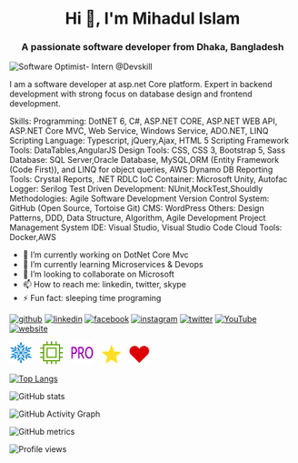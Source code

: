<h1 align="center">Hi 👋, I'm Mihadul Islam</h1>
<h3 align="center">A passionate software developer from Dhaka, Bangladesh</h3>

![Software Optimist- Intern @Devskill](https://media-exp2.licdn.com/dms/image/C5616AQHbp1IYUP5i-w/profile-displaybackgroundimage-shrink_200_800/0/1656245587433?e=1661990400&v=beta&t=VQ0VmRH4hDaHIDdhjOAA73ruGH6E96xa0YjySxFSf4I)

I am a software developer at asp.net Core platform. Expert in backend development with strong focus on database design and frontend development.


Skills: Programming: DotNET 6, C#, ASP.NET CORE, ASP.NET WEB API, ASP.NET Core MVC, Web Service, Windows Service, ADO.NET, LINQ Scripting Language: Typescript, jQuery,Ajax, HTML 5 Scripting Framework Tools: DataTables,AngularJS Design Tools: CSS, CSS 3, Bootstrap 5, Sass Database: SQL Server,Oracle Database, MySQL,ORM (Entity Framework (Code First)), and LINQ for object queries, AWS Dynamo DB Reporting Tools: Crystal Reports, .NET RDLC IoC Container: Microsoft Unity, Autofac Logger: Serilog Test Driven Development: NUnit,MockTest,Shouldly  Methodologies: Agile Software Development Version Control System: GitHub (Open Source, Tortoise Git) CMS: WordPress Others: Design Patterns, DDD, Data Structure, Algorithm, Agile Development Project Management System IDE: Visual Studio, Visual Studio Code Cloud Tools: Docker,AWS

- 🔭 I’m currently working on DotNet Core Mvc 
- 🌱 I’m currently learning Microservices & Devops 
- 👯 I’m looking to collaborate on Microsoft 
- 📫 How to reach me: linkedin, twitter, skype 
- ⚡ Fun fact: sleeping time programing 


[<img src='https://cdn.jsdelivr.net/npm/simple-icons@3.0.1/icons/github.svg' alt='github' height='40'>](https://github.com/mehad65)  [<img src='https://cdn.jsdelivr.net/npm/simple-icons@3.0.1/icons/linkedin.svg' alt='linkedin' height='40'>](https://www.linkedin.com/in/mehad65/)  [<img src='https://cdn.jsdelivr.net/npm/simple-icons@3.0.1/icons/facebook.svg' alt='facebook' height='40'>](https://www.facebook.com/mihad17)  [<img src='https://cdn.jsdelivr.net/npm/simple-icons@3.0.1/icons/instagram.svg' alt='instagram' height='40'>](https://www.instagram.com/mehad65/)  [<img src='https://cdn.jsdelivr.net/npm/simple-icons@3.0.1/icons/twitter.svg' alt='twitter' height='40'>](https://twitter.com/mehad65)  [<img src='https://cdn.jsdelivr.net/npm/simple-icons@3.0.1/icons/youtube.svg' alt='YouTube' height='40'>](https://www.youtube.com/channel/mehad65)  [<img src='https://cdn.jsdelivr.net/npm/simple-icons@3.0.1/icons/icloud.svg' alt='website' height='40'>](https://www.mehad.xyz)  

<a href='https://archiveprogram.github.com/'><img src='https://raw.githubusercontent.com/acervenky/animated-github-badges/master/assets/acbadge.gif' width='40' height='40'></a> <a href='https://docs.github.com/en/developers'><img src='https://raw.githubusercontent.com/acervenky/animated-github-badges/master/assets/devbadge.gif' width='40' height='40'></a> <a href='https://github.com/pricing'><img src='https://raw.githubusercontent.com/acervenky/animated-github-badges/master/assets/pro.gif' width='40' height='40'></a> <a href='https://stars.github.com/'><img src='https://raw.githubusercontent.com/acervenky/animated-github-badges/master/assets/starbadge.gif' width='35' height='35'></a> <a href='https://docs.github.com/en/github/supporting-the-open-source-community-with-github-sponsors'><img src='https://raw.githubusercontent.com/acervenky/animated-github-badges/master/assets/sponsorbadge.gif' width='35' height='35'></a> 

[![Top Langs](https://github-readme-stats.vercel.app/api/top-langs/?username=mehad65)](https://github.com/anuraghazra/github-readme-stats)

![GitHub stats](https://github-readme-stats.vercel.app/api?username=mehad65&show_icons=true)  

![GitHub Activity Graph](https://activity-graph.herokuapp.com/graph?username=mehad65)  

![GitHub metrics](https://metrics.lecoq.io/mehad65)  

![Profile views](https://gpvc.arturio.dev/mehad65)  
